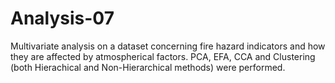 # Analysis-07
Multivariate analysis on a dataset concerning fire hazard indicators and how they are affected by atmospherical factors. PCA, EFA, CCA and Clustering (both Hierachical and Non-Hierarchical methods) were performed.
